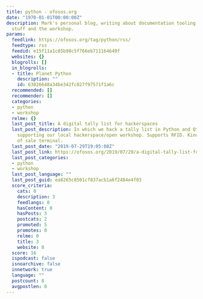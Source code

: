 ```yaml
---
title: python - ofosos.org
date: "1970-01-01T00:00:00Z"
description: Mark's personal blog, writing about documentation tooling, general cloud
  stuff and the workshop.
params:
  feedlink: https://ofosos.org/tag/python/rss/
  feedtype: rss
  feedid: e15f11a1c85b98c5f766eb711164649f
  websites: {}
  blogrolls: []
  in_blogrolls:
  - title: Planet Python
    description: ""
    id: 63826648a34be342fc027f97571f1a6c
  recommended: []
  recommender: []
  categories:
  - python
  - workshop
  relme: {}
  last_post_title: A digital tally list for hackerspaces
  last_post_description: In which we hack a tally list in Python and QtQuick, for
    supporting our local hackerspace/open workshop. Supports RFID. Kind of a point
    of sale terminal.
  last_post_date: "2019-07-29T19:05:08Z"
  last_post_link: https://ofosos.org/2019/07/29/a-digital-tally-list-for-hackerspaces/
  last_post_categories:
  - python
  - workshop
  last_post_language: ""
  last_post_guid: ea8265c8501cf837acb1a6f2484e4f03
  score_criteria:
    cats: 0
    description: 3
    feedlangs: 0
    hasContent: 0
    hasPosts: 3
    postcats: 2
    promoted: 5
    promotes: 0
    relme: 0
    title: 3
    website: 0
  score: 16
  ispodcast: false
  isnoarchive: false
  innetwork: true
  language: ""
  postcount: 8
  avgpostlen: 0
---
```

